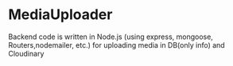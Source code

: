 # MediaUploader
Backend code is written in Node.js (using express, mongoose, Routers,nodemailer, etc.) for uploading media in DB(only info) and Cloudinary
